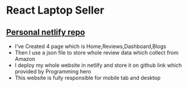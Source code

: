 # React Laptop Seller

## [Personal netlify repo](https://react-laptop-seller.netlify.app/)

- I've Created 4 page which is Home,Reviews,Dashboard,Blogs
- Then I use a json file to store whole review data which collect from Amazon
- I deploy my whole website in netlify and store it on github link which provided by Programming hero
- This website is fully responsible for mobile tab and desktop
